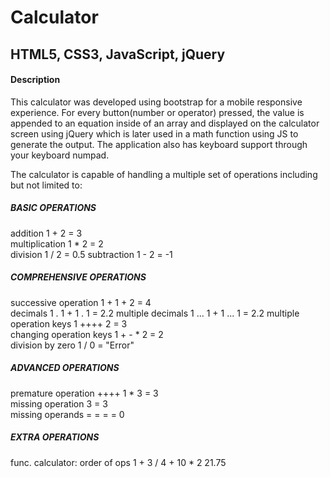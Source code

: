 # Calculator

## HTML5, CSS3, JavaScript, jQuery

#### Description

This calculator was developed using bootstrap for a mobile responsive experience.
For every button(number or operator) pressed, the value is appended to an equation inside of an array and displayed on the calculator screen using jQuery which is later used in a math function using JS to generate the output. The application also has keyboard support through your keyboard numpad.

The calculator is capable of handling a multiple set of operations including but not limited to:

##### BASIC OPERATIONS
addition	1 + 2 =	3	
multiplication	1 * 2 =	2	
division	1 / 2 =	0.5	
subtraction	1 - 2 = -1

##### COMPREHENSIVE OPERATIONS			
successive operation	1 + 1 + 2 =	4	
decimals	1 . 1 + 1 . 1 =	2.2	
multiple decimals	1 ... 1 + 1 ... 1 =	2.2	
multiple operation keys	1 ++++ 2 =	3	
changing operation keys	1 + - * 2 =	2	
division by zero	1 / 0 = "Error"	

##### ADVANCED OPERATIONS			
premature operation	++++ 1 * 3 = 3		
missing operation	3 =	3	
missing operands	= = = =	0	

##### EXTRA OPERATIONS			
func. calculator: order of ops	1 + 3 / 4 + 10 * 2	21.75